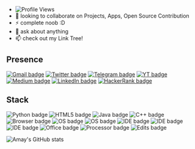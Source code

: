 - ![Profile Views](https://hits.seeyoufarm.com/api/count/incr/badge.svg?url=https%3A%2F%2Fgithub.com%2Fvrindavan%2Fhit-counter&count_bg=%231980CF&title_bg=%23000000&icon=github.svg&icon_color=%23E7E7E7&title=Profile+Views&edge_flat=false)
- 🤝 looking to collaborate on Projects, Apps, Open Source Contribution
- ⚡ complete noob :D
- 💬 ask about anything
- 📫 check out my Link Tree!

## Presence
[![Gmail badge](https://img.shields.io/badge/Gmail-D14836?style=for-the-badge&logo=gmail&logoColor=white)](mailto:BrajBliss@gmail.com)
[![Twitter badge](https://img.shields.io/badge/Twitter-%231DA1F2.svg?style=for-the-badge&logo=Twitter&logoColor=white)](https://twitter.com/BrajBliss)
[![Telegram badge](https://img.shields.io/badge/Telegram-2CA5E0?style=for-the-badge&logo=telegram&logoColor=white)](https://telegram.me/BrajBliss)
[![YT badge](https://img.shields.io/badge/YouTube-FF0000?style=for-the-badge&logo=youtube&logoColor=white)](https://www.youtube.com/channel/UC5X_YUSC34_IHMednLUjKOw)
[![Medium badge](https://img.shields.io/badge/Medium-%23000000.svg?style=for-the-badge&logo=Medium&logoColor=white)](https://vrindavan.medium.com)
[![LinkedIn badge](https://img.shields.io/badge/LinkedIn-0077B5?style=for-the-badge&logo=linkedin&logoColor=white)](https://linkedin.com/in/brajbliss)
[![HackerRank badge](https://img.shields.io/badge/-Hackerrank-2EC866?style=for-the-badge&logo=HackerRank&logoColor=white)](https://hackerrank.com/brajbliss)

## Stack
![Python badge](https://img.shields.io/badge/Python-FFD43B?style=for-the-badge&logo=python&logoColor=darkgreen)
![HTML5 badge](https://img.shields.io/badge/HTML5-E34F26?style=for-the-badge&logo=html5&logoColor=white)
![Java badge](https://img.shields.io/badge/Java-ED8B00?style=for-the-badge&logo=java&logoColor=white)
![C++ badge](https://img.shields.io/badge/C%2B%2B-00599C?style=for-the-badge&logo=c%2B%2B&logoColor=white)
![Browser badge](https://img.shields.io/badge/Firefox-FF7139?style=for-the-badge&logo=Firefox-Browser&logoColor=white)
![OS badge](https://img.shields.io/badge/Android-3DDC84?style=for-the-badge&logo=android&logoColor=white)
![OS badge](https://img.shields.io/badge/Windows-0078D6?style=for-the-badge&logo=windows&logoColor=white)
![IDE badge](https://img.shields.io/badge/IntelliJIDEA-000000.svg?style=for-the-badge&logo=intellij-idea&logoColor=white)
![IDE badge](https://img.shields.io/badge/PyCharm-000000.svg?&style=for-the-badge&logo=PyCharm&logoColor=white)
![IDE badge](https://img.shields.io/badge/CLion-000000?style=for-the-badge&logo=clion&logoColor=white)
![Office badge](https://img.shields.io/badge/Microsoft_Office-D83B01?style=for-the-badge&logo=microsoft-office&logoColor=white)
![Processor badge](https://img.shields.io/badge/Intel-Core_i3-0071C5?style=for-the-badge&logo=intel&logoColor=white)
![Edits badge](https://img.shields.io/badge/Canva-%2300C4CC.svg?&style=for-the-badge&logo=Canva&logoColor=white)

![Amay's GitHub stats](https://github-readme-stats.vercel.app/api?username=vrindavan&theme=dark&show_icons=true)
